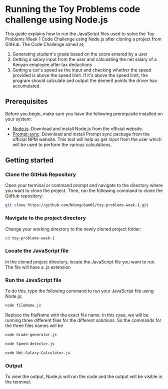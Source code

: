 
# Running the Toy Problems code challenge using Node.js

This guide explains how to run the JavaScript files used to solve the Toy Problems Week 1 Code Challenge using Node.js after cloning a project from GitHub. The Code Challenge aimed at;

1. Generating student's grade based on the score entered by a user
2. Getting a salary input from the user and calculating the net salary of a Kenyan employee after tax deductions
3. Getting a car's speed as the input and checking whether the speed provided is above the speed limit. If it's above the speed limit, the program should calculate and output the demerit points the driver has accumulated.

## Prerequisites

Before you begin, make sure you have the following prerequisite installed on your system:

- [Node.js](https://nodejs.org/): Download and install Node.js from the official website.
- [Prompt-sync](https://www.npmjs.com/package/prompt-sync): Download and install Prompt sync package from the official NPM website. This tool will help us get input from the user which will be used to perform the various calculations.

## Getting started

### Clone the GitHub Repository

Open your terminal or command prompt and navigate to the directory where you want to clone the project. Then, run the following command to clone the GitHub repository:

```bash
git clone https://github.com/NdunguSam01/toy-problems-week-1.git
```

### Navigate to the project directory

Change your working directory to the newly cloned project folder:
```bash
cd toy-problems-week-1
```

### Locate the JavaScript file

In the cloned project directory, locate the JavaScript file you want to run. The file will have a .js extension

### Run the JavaScript file

To do this, type the following command to run your JavaScript file using Node.js:
```bash
node fileName.js
```
Replace the fileName with the exact file name. In this case, we will be running three different files for the different solutions. So the commands for the three files names will be
```bash
node Grade-generator.js
```
```bash
node Speed-detector.js
```
```bash
node Net-Salary-Calculator.js
```

### Output

To view the output, Node.js will run the code and the output will be visible in the terminal.